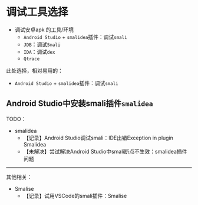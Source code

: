 # 调试工具选择

* 调试安卓apk 的工具/环境
  * `Android Studio` + `smalidea`插件：调试`smali`
  * `JDB`：调试`Smali`
  * `IDA`：调试`dex`
  * `Qtrace`

此处选择，相对易用的：

* `Android Studio` + `smalidea`插件：调试`smali`

## Android Studio中安装smali插件`smalidea`

TODO：

* smalidea
  * 【记录】Android Studio调试smali：IDE出错Exception in plugin Smalidea
  * 【未解决】尝试解决Android Studio中smali断点不生效：smalidea插件问题

---

其他相关：

* Smalise
  * 【记录】试用VSCode的smali插件：Smalise

